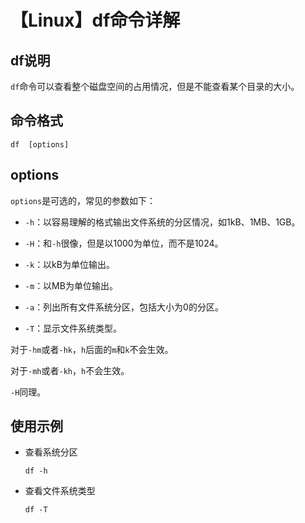 # 【Linux】df命令详解


## df说明

`df`命令可以查看整个磁盘空间的占用情况，但是不能查看某个目录的大小。

## 命令格式

```shell
df  [options]
```

## options

`options`是可选的，常见的参数如下：

- `-h`：以容易理解的格式输出文件系统的分区情况，如1kB、1MB、1GB。

- `-H`：和`-h`很像，但是以1000为单位，而不是1024。

- `-k`：以kB为单位输出。

- `-m`：以MB为单位输出。

- `-a`：列出所有文件系统分区，包括大小为0的分区。

- `-T`：显示文件系统类型。

对于`-hm`或者`-hk`，`h`后面的`m`和`k`不会生效。

对于`-mh`或者`-kh`，`h`不会生效。

`-H`同理。

## 使用示例

- 查看系统分区

  ```shell
  df -h
  ```

- 查看文件系统类型

  ```shell
  df -T
  ```
